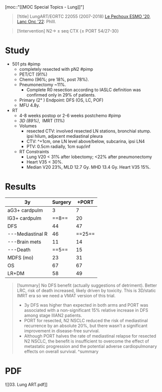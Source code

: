 [moc::"[[MOC Special Topics - Lung]]"]
>[!title]
> LungART/EORTC 22055 (2007-2018) [Le Pechoux ESMO '20](https://www.esmo.org/newsroom/press-office/esmo2020-nsclc-port-lungart-radiotherapy-lung-cancer), [Lanc Onc '22](https://www.thelancet.com/journals/lanonc/article/PIIS1470-2045(21)00606-9/fulltext): PhIII.

>[!intervention]
> N2→ ± seq CTX {± PORT 54/27-30}

# Study
- 501 pts #pimp
	- completely resected with pN2 #pimp
	- PET/CT (91%)
	- Chemo (96%; pre 18%, post 78%).
	- Pneumonectomy ~11%.
		- Complete R0 resection according to IASLC definition was confirmed only in 29% of patients.
	- Primary (2° ) Endpoint: DFS (OS, LC, POF)
	- MFU 4.8y.
- RT
	- 4-8 weeks postop or 2-6 weeks postchemo #pimp
	- *3D (89%)*,  IMRT (11%)
	- Volumes
		- resected CTV: involved resected LN stations, bronchial stump. ipsi hilum, adjacent mediastinal pleura
		- CTV: ^+1cm, one LN level above/below, subcarina, ipsi LN4
		- PTV: 0.5cm radially, 1cm sup/inf
	- RT Constraints
		- Lung V20 < 31% after lobectomy; <22% after pneumonectomy
		- Heart V35 < 30%. 
		- Median V20 23%, MLD 12.7 Gy. MHD 13.4 Gy. Heart V35 15%.

# Results
| 3y               | Surgery | +PORT  |
| ---------------- | ------- | ------ |
| aG3+ cardpulm    | 3       | 7      |
| lG3+ cardpulm    | ==8==   | 20     |
| DFS              | 44      | 47     |
| ---Mediastinal R | 46      | ==25== |
| ---Brain mets    | 11      | 14     |
| ---Death         | ==5==   | 15     |
| MDFS (mo)        | 23      | 31     |
| OS               | 67      | 67     |
| LR+DM            | 58      | 49     |

>[!summary]
> No DFS benefit (actually suggestions of detriment). Better LRC, risk of death increased, likely driven by toxicity. This is 3D/static IMRT era so we need a VMAT version of this trial.
> - 3y DFS was higher than expected in both arms and PORT was associated with a non-significant 15% relative increase in DFS among stage IIIAN2 patients.
> - PORT for resected, N2 NSCLC reduced the risk of mediastinal recurrence by an absolute 20%, but there wasn’t a significant improvement in disease-free survival.
> - Although PORT halves the rate of mediastinal relapse for resected N2 NSCLC, the benefit is insufficient to overcome the effect of metastatic progression and the potential adverse cardiopulmonary effects on overall survival. 
>^summary

# PDF
![[03. Lung ART.pdf]]